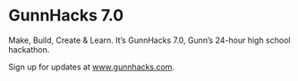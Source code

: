 # GunnHacks 7.0

Make, Build, Create & Learn. It’s GunnHacks 7.0, Gunn’s 24-hour high school hackathon.

Sign up for updates at www.gunnhacks.com.
